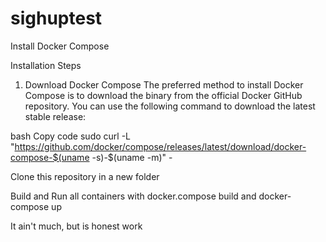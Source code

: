 # sighuptest

Install Docker Compose

Installation Steps
1. Download Docker Compose
The preferred method to install Docker Compose is to download the binary from the official Docker GitHub repository. You can use the following command to download the latest stable release:

bash
Copy code
sudo curl -L "https://github.com/docker/compose/releases/latest/download/docker-compose-$(uname -s)-$(uname -m)" -

Clone this repository in a new folder

Build and Run all containers with docker.compose build and docker-compose up

It ain't much, but is honest work
